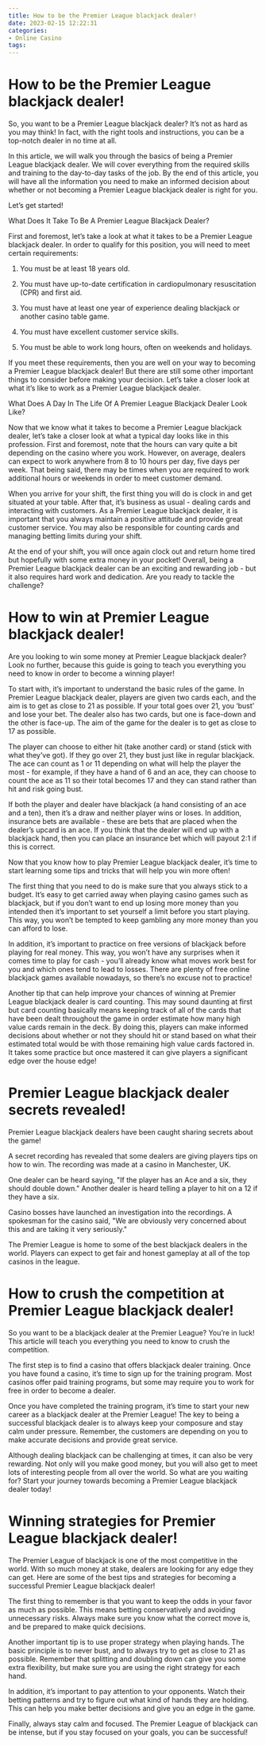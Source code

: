 ```yaml
---
title: How to be the Premier League blackjack dealer! 
date: 2023-02-15 12:22:31
categories:
- Online Casino
tags:
---
```



#  How to be the Premier League blackjack dealer! 

So, you want to be a Premier League blackjack dealer? It’s not as hard as you may think! In fact, with the right tools and instructions, you can be a top-notch dealer in no time at all.

In this article, we will walk you through the basics of being a Premier League blackjack dealer. We will cover everything from the required skills and training to the day-to-day tasks of the job. By the end of this article, you will have all the information you need to make an informed decision about whether or not becoming a Premier League blackjack dealer is right for you.

Let’s get started!

What Does It Take To Be A Premier League Blackjack Dealer?

First and foremost, let’s take a look at what it takes to be a Premier League blackjack dealer. In order to qualify for this position, you will need to meet certain requirements:

1) You must be at least 18 years old.

2) You must have up-to-date certification in cardiopulmonary resuscitation (CPR) and first aid.

3) You must have at least one year of experience dealing blackjack or another casino table game.

4) You must have excellent customer service skills.

5) You must be able to work long hours, often on weekends and holidays.

If you meet these requirements, then you are well on your way to becoming a Premier League blackjack dealer! But there are still some other important things to consider before making your decision. Let’s take a closer look at what it’s like to work as a Premier League blackjack dealer.





 

  What Does A Day In The Life Of A Premier League Blackjack Dealer Look Like? 

Now that we know what it takes to become a Premier League blackjack dealer, let’s take a closer look at what a typical day looks like in this profession. First and foremost, note that the hours can vary quite a bit depending on the casino where you work. However, on average, dealers can expect to work anywhere from 8 to 10 hours per day, five days per week. That being said, there may be times when you are required to work additional hours or weekends in order to meet customer demand.  

When you arrive for your shift, the first thing you will do is clock in and get situated at your table. After that, it’s business as usual - dealing cards and interacting with customers. As a Premier League blackjack dealer, it is important that you always maintain a positive attitude and provide great customer service. You may also be responsible for counting cards and managing betting limits during your shift. 

At the end of your shift, you will once again clock out and return home tired but hopefully with some extra money in your pocket! Overall, being a Premier League blackjack dealer can be an exciting and rewarding job - but it also requires hard work and dedication. Are you ready to tackle the challenge?

#  How to win at Premier League blackjack dealer! 

Are you looking to win some money at Premier League blackjack dealer? Look no further, because this guide is going to teach you everything you need to know in order to become a winning player!

To start with, it’s important to understand the basic rules of the game. In Premier League blackjack dealer, players are given two cards each, and the aim is to get as close to 21 as possible. If your total goes over 21, you ‘bust’ and lose your bet. The dealer also has two cards, but one is face-down and the other is face-up. The aim of the game for the dealer is to get as close to 17 as possible.

The player can choose to either hit (take another card) or stand (stick with what they’ve got). If they go over 21, they bust just like in regular blackjack. The ace can count as 1 or 11 depending on what will help the player the most - for example, if they have a hand of 6 and an ace, they can choose to count the ace as 11 so their total becomes 17 and they can stand rather than hit and risk going bust.

If both the player and dealer have blackjack (a hand consisting of an ace and a ten), then it’s a draw and neither player wins or loses. In addition, insurance bets are available - these are bets that are placed when the dealer’s upcard is an ace. If you think that the dealer will end up with a blackjack hand, then you can place an insurance bet which will payout 2:1 if this is correct.

Now that you know how to play Premier League blackjack dealer, it’s time to start learning some tips and tricks that will help you win more often!

The first thing that you need to do is make sure that you always stick to a budget. It’s easy to get carried away when playing casino games such as blackjack, but if you don’t want to end up losing more money than you intended then it’s important to set yourself a limit before you start playing. This way, you won’t be tempted to keep gambling any more money than you can afford to lose.

In addition, it’s important to practice on free versions of blackjack before playing for real money. This way, you won’t have any surprises when it comes time to play for cash - you’ll already know what moves work best for you and which ones tend to lead to losses. There are plenty of free online blackjack games available nowadays, so there’s no excuse not to practice!

Another tip that can help improve your chances of winning at Premier League blackjack dealer is card counting. This may sound daunting at first but card counting basically means keeping track of all of the cards that have been dealt throughout the game in order estimate how many high value cards remain in the deck. By doing this, players can make informed decisions about whether or not they should hit or stand based on what their estimated total would be with those remaining high value cards factored in. It takes some practice but once mastered it can give players a significant edge over the house edge!

#  Premier League blackjack dealer secrets revealed! 

Premier League blackjack dealers have been caught sharing secrets about the game!

A secret recording has revealed that some dealers are giving players tips on how to win. The recording was made at a casino in Manchester, UK.

One dealer can be heard saying, "If the player has an Ace and a six, they should double down." Another dealer is heard telling a player to hit on a 12 if they have a six.

Casino bosses have launched an investigation into the recordings. A spokesman for the casino said, "We are obviously very concerned about this and are taking it very seriously."

The Premier League is home to some of the best blackjack dealers in the world. Players can expect to get fair and honest gameplay at all of the top casinos in the league.

#  How to crush the competition at Premier League blackjack dealer! 

So you want to be a blackjack dealer at the Premier League? You’re in luck! This article will teach you everything you need to know to crush the competition.

The first step is to find a casino that offers blackjack dealer training. Once you have found a casino, it’s time to sign up for the training program. Most casinos offer paid training programs, but some may require you to work for free in order to become a dealer.

Once you have completed the training program, it’s time to start your new career as a blackjack dealer at the Premier League! The key to being a successful blackjack dealer is to always keep your composure and stay calm under pressure. Remember, the customers are depending on you to make accurate decisions and provide great service.

Although dealing blackjack can be challenging at times, it can also be very rewarding. Not only will you make good money, but you will also get to meet lots of interesting people from all over the world. So what are you waiting for? Start your journey towards becoming a Premier League blackjack dealer today!

#  Winning strategies for Premier League blackjack dealer!

The Premier League of blackjack is one of the most competitive in the world. With so much money at stake, dealers are looking for any edge they can get. Here are some of the best tips and strategies for becoming a successful Premier League blackjack dealer!

The first thing to remember is that you want to keep the odds in your favor as much as possible. This means betting conservatively and avoiding unnecessary risks. Always make sure you know what the correct move is, and be prepared to make quick decisions.

Another important tip is to use proper strategy when playing hands. The basic principle is to never bust, and to always try to get as close to 21 as possible. Remember that splitting and doubling down can give you some extra flexibility, but make sure you are using the right strategy for each hand.

In addition, it’s important to pay attention to your opponents. Watch their betting patterns and try to figure out what kind of hands they are holding. This can help you make better decisions and give you an edge in the game.

Finally, always stay calm and focused. The Premier League of blackjack can be intense, but if you stay focused on your goals, you can be successful!